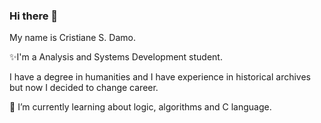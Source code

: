 ### Hi there 👋

My name is Cristiane S. Damo. 

✨I'm a Analysis and Systems Development student. 

I have a degree in humanities and I have experience in historical archives but now I decided to change career.

📖 I’m currently learning about logic, algorithms and C language.



<!--
**csdamo/csdamo** is a ✨ _special_ ✨ repository because its `README.md` (this file) appears on your GitHub profile.

Here are some ideas to get you started:

- 🔭 I’m currently working on ...
- 🌱 I’m currently learning ...
- 👯 I’m looking to collaborate on ...
- 🤔 I’m looking for help with ...
- 💬 Ask me about ...
- 📫 How to reach me: ...
- 😄 Pronouns: ...
- ⚡ Fun fact: ...
- 📖
-->
